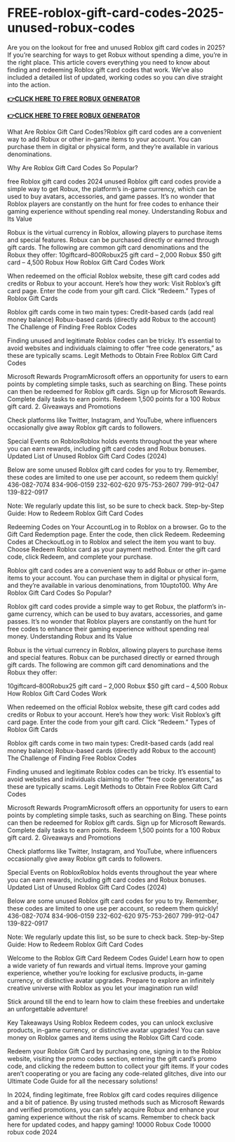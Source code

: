 # FREE-roblox-gift-card-codes-2025-unused-robux-codes
Are you on the lookout for free and unused Roblox gift card codes in 2025? If you’re searching for ways to get Robux without spending a dime, you’re in the right place. This article covers everything you need to know about finding and redeeming Roblox gift card codes that work. We’ve also included a detailed list of updated, working codes so you can dive straight into the action.

**[👉CLICK HERE TO FREE ROBUX GENERATOR](https://millenniumit.xyz/robux)**

**[👉CLICK HERE TO FREE ROBUX GENERATOR](https://millenniumit.xyz/robux)**

What Are Roblox Gift Card Codes?​Roblox gift card codes are a convenient way to add Robux or other in-game items to your account. You can purchase them in digital or physical form, and they’re available in various denominations.

Why Are Roblox Gift Card Codes So Popular?​

free Roblox gift card codes 2024 unused Roblox gift card codes provide a simple way to get Robux, the platform’s in-game currency, which can be used to buy avatars, accessories, and game passes. It’s no wonder that Roblox players are constantly on the hunt for free codes to enhance their gaming experience without spending real money. Understanding Robux and Its Value​

Robux is the virtual currency in Roblox, allowing players to purchase items and special features. Robux can be purchased directly or earned through gift cards. The following are common gift card denominations and the Robux they offer: 10giftcard–800Robux25 gift card – 2,000 Robux $50 gift card – 4,500 Robux How Roblox Gift Card Codes Work​

When redeemed on the official Roblox website, these gift card codes add credits or Robux to your account. Here’s how they work: Visit Roblox’s gift card page. Enter the code from your gift card. Click “Redeem.” Types of Roblox Gift Cards​

Roblox gift cards come in two main types: Credit-based cards (add real money balance) Robux-based cards (directly add Robux to the account) The Challenge of Finding Free Roblox Codes​

Finding unused and legitimate Roblox codes can be tricky. It’s essential to avoid websites and individuals claiming to offer “free code generators,” as these are typically scams. Legit Methods to Obtain Free Roblox Gift Card Codes​

Microsoft Rewards Program​Microsoft offers an opportunity for users to earn points by completing simple tasks, such as searching on Bing. These points can then be redeemed for Roblox gift cards. Sign up for Microsoft Rewards. Complete daily tasks to earn points. Redeem 1,500 points for a 100 Robux gift card. 2. Giveaways and Promotions​

Check platforms like Twitter, Instagram, and YouTube, where influencers occasionally give away Roblox gift cards to followers.

Special Events on Roblox​Roblox holds events throughout the year where you can earn rewards, including gift card codes and Robux bonuses. Updated List of Unused Roblox Gift Card Codes (2024)​

Below are some unused Roblox gift card codes for you to try. Remember, these codes are limited to one use per account, so redeem them quickly! 436-082-7074 834-906-0159 232-602-620 975-753-2607 799-912-047 139-822-0917

Note: We regularly update this list, so be sure to check back. Step-by-Step Guide: How to Redeem Roblox Gift Card Codes​

Redeeming Codes on Your Account​Log in to Roblox on a browser. Go to the Gift Card Redemption page. Enter the code, then click Redeem. Redeeming Codes at Checkout​Log in to Roblox and select the item you want to buy. Choose Redeem Roblox card as your payment method. Enter the gift card code, click Redeem, and complete your purchase.

Roblox gift card codes are a convenient way to add Robux or other in-game items to your account. You can purchase them in digital or physical form, and they’re available in various denominations, from 10upto100. Why Are Roblox Gift Card Codes So Popular?​

Roblox gift card codes provide a simple way to get Robux, the platform’s in-game currency, which can be used to buy avatars, accessories, and game passes. It’s no wonder that Roblox players are constantly on the hunt for free codes to enhance their gaming experience without spending real money. Understanding Robux and Its Value​

Robux is the virtual currency in Roblox, allowing players to purchase items and special features. Robux can be purchased directly or earned through gift cards. The following are common gift card denominations and the Robux they offer:

10giftcard–800Robux25 gift card – 2,000 Robux $50 gift card – 4,500 Robux How Roblox Gift Card Codes Work​

When redeemed on the official Roblox website, these gift card codes add credits or Robux to your account. Here’s how they work: Visit Roblox’s gift card page. Enter the code from your gift card. Click “Redeem.” Types of Roblox Gift Cards​

Roblox gift cards come in two main types: Credit-based cards (add real money balance) Robux-based cards (directly add Robux to the account) The Challenge of Finding Free Roblox Codes​

Finding unused and legitimate Roblox codes can be tricky. It’s essential to avoid websites and individuals claiming to offer “free code generators,” as these are typically scams. Legit Methods to Obtain Free Roblox Gift Card Codes​

Microsoft Rewards Program​Microsoft offers an opportunity for users to earn points by completing simple tasks, such as searching on Bing. These points can then be redeemed for Roblox gift cards. Sign up for Microsoft Rewards. Complete daily tasks to earn points. Redeem 1,500 points for a 100 Robux gift card. 2. Giveaways and Promotions​

Check platforms like Twitter, Instagram, and YouTube, where influencers occasionally give away Roblox gift cards to followers.

Special Events on Roblox​Roblox holds events throughout the year where you can earn rewards, including gift card codes and Robux bonuses. Updated List of Unused Roblox Gift Card Codes (2024)​

Below are some unused Roblox gift card codes for you to try. Remember, these codes are limited to one use per account, so redeem them quickly! 436-082-7074 834-906-0159 232-602-620 975-753-2607 799-912-047 139-822-0917

Note: We regularly update this list, so be sure to check back. Step-by-Step Guide: How to Redeem Roblox Gift Card Codes​

Welcome to the Roblox Gift Card Redeem Codes Guide! Learn how to open a wide variety of fun rewards and virtual items. Improve your gaming experience, whether you’re looking for exclusive products, in-game currency, or distinctive avatar upgrades. Prepare to explore an infinitely creative universe with Roblox as you let your imagination run wild!

Stick around till the end to learn how to claim these freebies and undertake an unforgettable adventure!

Key Takeaways Using Roblox Redeem codes, you can unlock exclusive products, in-game currency, or distinctive avatar upgrades! You can save money on Roblox games and items using the Roblox Gift Card code.

Redeem your Roblox Gift Card by purchasing one, signing in to the Roblox website, visiting the promo codes section, entering the gift card’s promo code, and clicking the redeem button to collect your gift items. If your codes aren’t cooperating or you are facing any code-related glitches, dive into our Ultimate Code Guide for all the necessary solutions!

In 2024, finding legitimate, free Roblox gift card codes requires diligence and a bit of patience. By using trusted methods such as Microsoft Rewards and verified promotions, you can safely acquire Robux and enhance your gaming experience without the risk of scams. Remember to check back here for updated codes, and happy gaming! 10000 Robux Code 10000 robux code 2024
